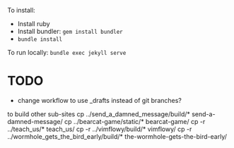 To install:
- Install ruby
- Install bundler: `gem install bundler`
- `bundle install`

To run locally:
```bundle exec jekyll serve```

# TODO

- change workflow to use _drafts instead of git branches?

to build other sub-sites
cp ../send_a_damned_message/build/* send-a-damned-message/
cp ../bearcat-game/static/* bearcat-game/
cp -r ../teach_us/* teach_us/
cp -r ../vimflowy/build/* vimflowy/
cp -r ../wormhole_gets_the_bird_early/build/* the-wormhole-gets-the-bird-early/
